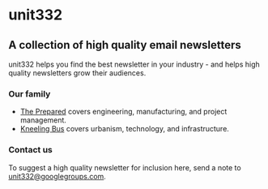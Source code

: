 # unit332
## A collection of high quality email newsletters

unit332 helps you find the best newsletter in your industry - and helps high quality newsletters grow their audiences.

### Our family
* [The Prepared](http://theprepared.org/newsletter) covers engineering, manufacturing, and project management.
* [Kneeling Bus](http://kneelingbus.net) covers urbanism, technology, and infrastructure. 

### Contact us
To suggest a high quality newsletter for inclusion here, send a note to [unit332@googlegroups.com](mailto:unit332@googlegroups.com).

